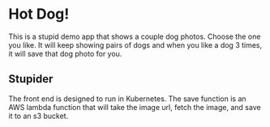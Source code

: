 # Hot Dog!

This is a stupid demo app that shows a couple dog photos. Choose the one you like. It will keep showing pairs of dogs and when you like a dog 3 times, it will save that dog photo for you.

## Stupider

The front end is designed to run in Kubernetes.
The save function is an AWS lambda function that will take the image url, fetch the image, and save it to an s3 bucket.
